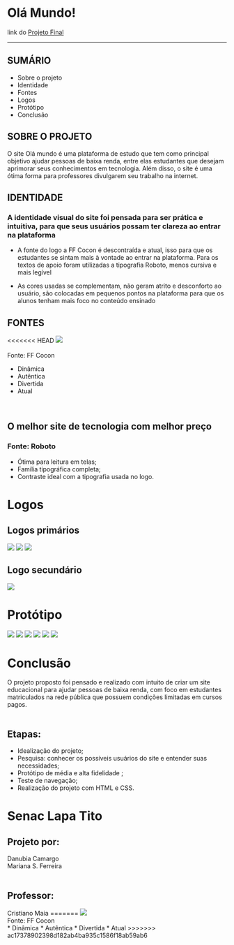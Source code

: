 # Olá Mundo!
link do [Projeto Final](https://danubiabcamargo.github.io/senac-projeto-uc1-uc2/)
***

## SUMÁRIO
* Sobre o projeto
*  Identidade
*  Fontes
*  Logos
*  Protótipo
*  Conclusão

  ## SOBRE O PROJETO
  O site Olá mundo é uma plataforma de estudo que tem como principal objetivo ajudar pessoas de baixa renda, entre elas estudantes que desejam aprimorar seus conhecimentos em tecnologia. Além disso, o site é uma ótima forma para professores divulgarem seu trabalho na internet. 

  ## IDENTIDADE
  ### A  identidade visual do site foi pensada para ser prática e intuitiva, para que seus usuários possam ter clareza ao entrar na plataforma
  - A fonte do logo a FF Cocon é descontraída e atual, isso para que os estudantes se sintam mais à vontade ao entrar na plataforma. Para os textos de apoio foram utilizadas a tipografia Roboto, menos cursiva e mais legível

  - As cores usadas se complementam, não geram atrito e desconforto ao usuário, são colocadas em pequenos pontos na plataforma para que os alunos tenham mais foco no conteúdo ensinado

 ## FONTES
<<<<<<< HEAD
 <img src="imagens/olamundo.png">        
 <br>
 Fonte: FF Cocon
 
*  Dinâmica
*  Autêntica
*  Divertida 
*  Atual
<br>

<h2>O melhor site de tecnologia com melhor preço</h2>
<h3>Fonte: Roboto</h3>

* Ótima para leitura em telas; 
* Família tipográfica completa; 
* Contraste ideal com a tipografia usada no logo.

<h1> Logos </h1>
<h2> Logos primários </h2>
<img src="imagens/logo1.png">
<img src="imagens/logo2.png">
<img src="imagens/logo3.png">

<h2> Logo secundário </h2>
<img src="imagens/logo4.png">


<h1> Protótipo </h1>

<img src="imagens/page1.png">
<img src="imagens/page2.png">
<img src="imagens/page3.png">
<img src="imagens/page4.png">
<img src="imagens/page5.png">
<img src="imagens/page6.png">
<br>


<h1>Conclusão</h1>
O projeto proposto foi pensado e realizado com intuito de criar um site educacional para ajudar pessoas de baixa renda, com foco em estudantes matriculados na rede pública que possuem condições limitadas em cursos pagos.
<br><br>

<h2>Etapas:</h2>

* Idealização do projeto;
* Pesquisa: conhecer os possíveis usuários do site e entender 
suas necessidades;
* Protótipo de média e alta fidelidade ; 
* Teste de navegação;
* Realização do projeto com HTML e CSS.

<h1> Senac Lapa Tito </h1>

<h2>Projeto por:</h2>
Danubia Camargo <br>
Mariana S. Ferreira
<br><br>
<h2>Professor:</h2>
Cristiano Maia 
=======
 <img src="/imagens/olamundo.png"/>
 <br>
 Fonte: FF Cocon
 <br>
 *  Dinâmica
 *  Autêntica
 *  Divertida 
 *  Atual
>>>>>>> ac17378902398d182ab4ba935c1586f18ab59ab6

